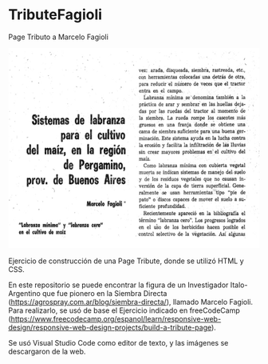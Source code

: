 # TributeFagioli
Page Tributo a Marcelo Fagioli

<img width=600 height= 400 src="https://github.com/Pedro410Ar/TributeFagioli/blob/master/img/Portada-Fagioli.jpg"/>

Ejercicio de construcción de una Page Tribute, donde se utilizó HTML y CSS.

En este repositorio se puede encontrar la figura de un Investigador Italo-Argentino que fue pionero en la Siembra Directa (https://agrospray.com.ar/blog/siembra-directa/), llamado Marcelo Fagioli. 
Para realizarlo, se usó de base el Ejercicio indicado en freeCodeCamp (https://www.freecodecamp.org/espanol/learn/responsive-web-design/responsive-web-design-projects/build-a-tribute-page).

Se usó Visual Studio Code como editor de texto, y las imágenes se descargaron de la web. 

